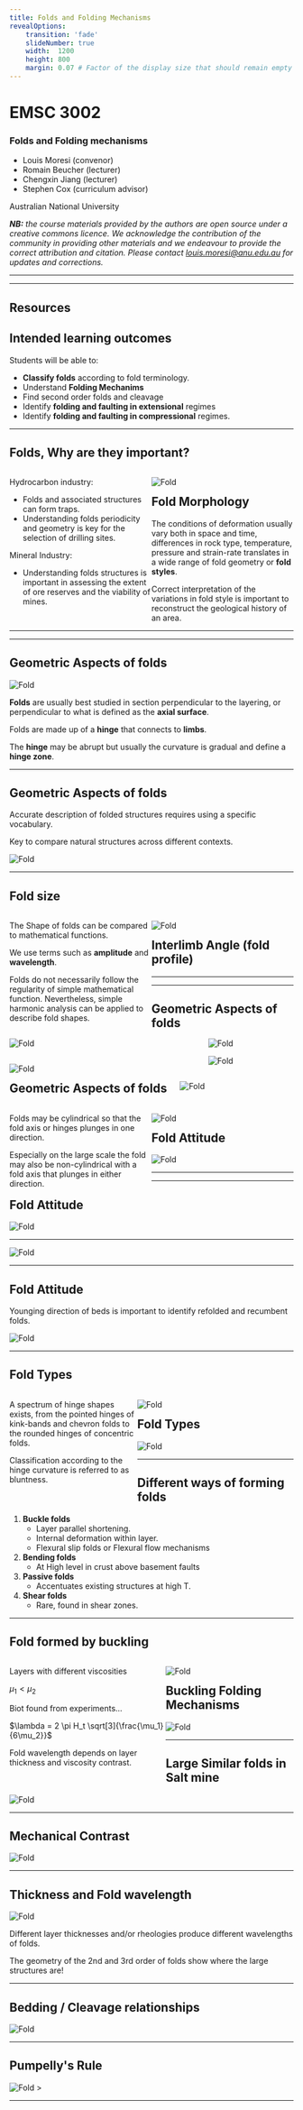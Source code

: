 ```yaml
---
title: Folds and Folding Mechanisms
revealOptions:
    transition: 'fade'
    slideNumber: true
    width:  1200
    height: 800
    margin: 0.07 # Factor of the display size that should remain empty around the content (7% typically)
---
```


# EMSC 3002

### Folds and Folding mechanisms

  - Louis Moresi (convenor)
  - Romain Beucher (lecturer)
  - Chengxin Jiang (lecturer)
  - Stephen Cox (curriculum advisor)

Australian National University

_**NB:** the course materials provided by the authors are open source under a creative commons licence. 
We acknowledge the contribution of the community in providing other materials and we endeavour to 
provide the correct attribution and citation. Please contact louis.moresi@anu.edu.au for updates and 
corrections._

---
<!-- .slide: data-background="Lecture-2-Folding-images/The folds of the rocks at position Apoplystra.jpg" -->

---

## Resources


## Intended learning outcomes

Students will be able to:

- **Classify folds** according to fold terminology.
- Understand **Folding Mechanims**
- Find second order folds and cleavage
- Identify **folding and faulting in extensional** regimes
- Identify **folding and faulting in compressional** regimes.

---

## Folds, Why are they important?

<div>

<div style="width:50%; float:left">

Hydrocarbon industry:

- Folds and associated structures can form traps.
- Understanding folds periodicity and geometry is key for the selection of drilling sites.

Mineral Industry:

- Understanding folds structures is important in assessing the extent of ore reserves and the
viability of mines.

</div>

<div style="width:50%; float:right">

![Fold](Lecture-2-Folding-images/Figure_Anticlinal_Oil_trap.png) <!-- .element style="float: right" width="90%" -->

</div>
</div>

---

## Fold Morphology

The conditions of deformation usually vary both in space and time, differences in rock type,
temperature, pressure and strain-rate translates in a wide range of fold geometry or **fold styles**.

Correct interpretation of the variations in fold style is important to reconstruct the
geological history of an area.

---

<!-- .slide: data-background="Lecture-2-Folding-images/Photo_4_800px-Folds_near_Commana_in_Brittany_France_2.jpg" -->

---

## Geometric Aspects of folds

![Fold](Lecture-2-Folding-images/Figure_3_2D_Fold_profile.svg) <!-- .element style="float: right" width="60%" -->

**Folds** are usually best studied in section perpendicular to the layering, or
perpendicular to what is defined as the **axial surface**.

Folds are made up of a **hinge** that connects to **limbs**.

The **hinge** may be abrupt but usually the curvature is gradual and define a 
**hinge zone**.

---

## Geometric Aspects of folds

Accurate description of folded structures requires using a specific vocabulary.

Key to compare natural structures across different contexts.

![Fold](Lecture-2-Folding-images/Figure_2_Geometric_Aspects_of_folds.jpg)

---

## Fold size

<div>

<div style="width:50%; float:left">

The Shape of folds can be compared to mathematical functions.

We use terms such as **amplitude** and **wavelength**.

Folds do not necessarily follow the regularity of simple mathematical function.
Nevertheless, simple harmonic analysis can be applied to describe fold shapes.

</div>

<div style="width:50%; float:right">

![Fold](Lecture-2-Folding-images/Figure_4_Fold_amplitude_wavelength.svg) <!-- .element style="float: right" width="95%" -->

</div>
</div>

---

## Interlimb Angle (fold profile)

<div>

<div style="width:70%; float:left">

![Fold](Lecture-2-Folding-images/Figure_5_Interlimb_angle.svg) <!-- .element width="95%" -->

</div>

<div style="width:30%; float:right">
<div>

![Fold](Lecture-2-Folding-images/Photo_Gentle_fold.jpg) <!-- .element width="90%" -->
</div>
<div>

![Fold](Lecture-2-Folding-images/Photo_close_folds.png) <!-- .element width="90%" -->

</div>
</div>
</div>

---
<!-- .slide: data-background="Lecture-2-Folding-images/Photo_3_zagros_landsat_7.jpg" -->

---

## Geometric Aspects of folds



<div>

<div style="width:60%; float:left">

![Fold](Lecture-2-Folding-images/Figure_6_3d_plunging_fold.svg)<!-- .element style="float: left" width="90%" -->

</div>

<div style="width:40%; float:right">

![Fold](Lecture-2-Folding-images/Sheep_Mountain_Anticline_Wyoming_bernhard_edmaier_photography.png)<!-- .element style="float: right" width="95%" -->

</div>
</div>


---

<!-- .slide: data-background="Lecture-2-Folding-images/Figure_7_Fold-and-Thrust-Belt.png" -->

---

## Geometric Aspects of folds

<div>

<div style="width:50%; float:left">

Folds may be cylindrical so that the fold axis or hinges plunges in one direction.

Especially on the large scale the fold may also be non-cylindrical with a fold
axis that plunges in either direction.

</div>

<div style="width:50%; float:right">

![Fold](Lecture-2-Folding-images/Figure_8_Cylindrical_vs_non-cylindrical_folds.svg) <!-- .element style="float: right" width="95%" -->

</div>
</div>

---

<!-- .slide: data-background="Lecture-2-Folding-images/Richat structure.jpg" -->

---

## Fold Attitude

![Fold](Lecture-2-Folding-images/Figure_9_Fold_Attitude.svg) <!-- .element style="float: center" width="95%" -->

---


<!-- .slide: data-background="Lecture-2-Folding-images/Photo_5_Recumbent_Folds_Anne_Burges_CC.jpg" -->

---

## Fold Attitude

![Fold](Lecture-2-Folding-images/Figure_10_Fold_attitude_B.jpg)  <!-- .element style="float: center" width="50%" -->

---

![Fold](Lecture-2-Folding-images/Photo_7_800px-Caledonian_orogeny_fold_in_King_Oscar_Fjord.jpg)  <!-- .element style="float: center" width="100%" -->

---

## Fold Attitude

Younging direction of beds is important to identify refolded and recumbent folds.

![Fold](Lecture-2-Folding-images/Figure_11_Refolded_fold.svg) <!-- .element width="95%" -->

---

## Fold Types

<div>

<div style="width:45%; float:left">

A spectrum of hinge shapes exists, from the pointed hinges of kink-bands and
chevron folds to the rounded hinges of concentric folds.

Classification according to the hinge curvature is referred to as bluntness.
</div>

<div style="width:55%; float:right">

![Fold](Lecture-2-Folding-images/Figure_12_Fold_types.svg) <!-- .element style="float: right" width="95%" -->

</div>
</div>

---

<!-- .slide: data-background="Lecture-2-Folding-images/Photo_6_800px-Exceptional_folds_during_the_Girls_into_Geoscience_inaugural_Irish_Fieldtrip.jpg" -->

---

## Fold Types

![Fold](Lecture-2-Folding-images/Figure_13_Fold_Types.svg)

---

## Different ways of forming folds

1. **Buckle folds** 
    - Layer parallel shortening.
    - Internal deformation within layer.
    - Flexural slip folds or Flexural flow mechanisms
1. **Bending folds**
    - At High level in crust above basement faults
1. **Passive folds**
    - Accentuates existing structures at high T.
1. **Shear folds**
    - Rare, found in shear zones.

---

## Fold formed by buckling

<div>

<div style="width:55%; float:left">

Layers with different viscosities

$\mu_1 < \mu_2$

Biot found from experiments...

$\lambda = 2 \pi H_t \sqrt[3]{\frac{\mu_1}{6\mu_2}}$

Fold wavelength depends on layer thickness and viscosity contrast.

</div>

<div style="width:45%; float:right">

![Fold](Lecture-2-Folding-images/Figure_14_Buckling.svg) <!-- .element style="float: right" width="95%" -->

</div>
</div>

---

## Buckling Folding Mechanisms 

![Fold](Lecture-2-Folding-images/Figure_15_Folding_mechanism_in_response_to_buckling.svg)

---

## Large Similar folds in Salt mine

![Fold](Lecture-2-Folding-images/Photo_1_Large_Similar_Fault_Salt_Mine_Carpathians_Janos_Urai.jpg) <!-- .element style="float: center" width="80%" -->

---

## Mechanical Contrast

![Fold](Lecture-2-Folding-images/Figure_16_Contrast_mechanical_behavior.svg)

---

## Thickness and Fold wavelength

![Fold](Lecture-2-Folding-images/Figure_17_Thickness_and_Fold_wavelengths.svg) <!-- .element style="float: right" width="50%" -->

Different layer thicknesses and/or rheologies produce different wavelengths of folds.

The geometry of the 2nd and 3rd order of folds show where the large structures are!

---

## Bedding / Cleavage relationships

![Fold](Lecture-2-Folding-images/Figure_19_Bedding_Cleavage_Relationship.svg) <!-- .element width="90%" -->

---

## Pumpelly's Rule

![Fold](Lecture-2-Folding-images/Figure_20_Pumpellys_rule.svg)  <!-- .element width="90%" -->>

---
